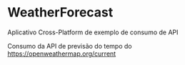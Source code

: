 # WeatherForecast
Aplicativo Cross-Platform de exemplo de consumo de API

Consumo da API de previsão do tempo do https://openweathermap.org/current
